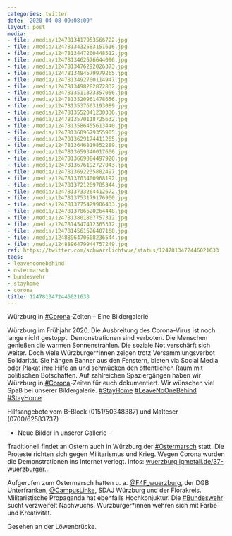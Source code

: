 ```yaml
---
categories: twitter
date: '2020-04-08 09:08:09'
layout: post
media:
- file: /media/1247813417953566722.jpg
- file: /media/1247813432583151616.jpg
- file: /media/1247813447200448512.jpg
- file: /media/1247813462576644096.jpg
- file: /media/1247813476292026373.jpg
- file: /media/1247813484579979265.jpg
- file: /media/1247813492700114947.jpg
- file: /media/1247813498282872832.jpg
- file: /media/1247813511373357056.jpg
- file: /media/1247813520961478656.jpg
- file: /media/1247813537663193089.jpg
- file: /media/1247813552041230336.jpg
- file: /media/1247813570118725632.jpg
- file: /media/1247813586455613440.jpg
- file: /media/1247813609679355905.jpg
- file: /media/1247813629174411265.jpg
- file: /media/1247813646819852289.jpg
- file: /media/1247813659340017666.jpg
- file: /media/1247813669884497920.jpg
- file: /media/1247813676192727043.jpg
- file: /media/1247813692235882497.jpg
- file: /media/1247813703400968192.jpg
- file: /media/1247813721289785344.jpg
- file: /media/1247813733264412672.jpg
- file: /media/1247813753179176960.jpg
- file: /media/1247813775429906433.jpg
- file: /media/1247813786620264448.jpg
- file: /media/1247813801807757312.jpg
- file: /media/1247814547412365312.jpg
- file: /media/1247814561526407168.jpg
- file: /media/1248896470608236544.jpg
- file: /media/1248896479944757249.jpg
ref: https://twitter.com/schwarzlichtwue/status/1247813472446021633
tags:
- leavenoonebehind
- ostermarsch
- bundeswehr
- stayhome
- corona
title: 1247813472446021633
---
```

Würzburg in [#Corona](/t/corona)-Zeiten – Eine Bildergalerie



Würzburg im Frühjahr 2020. Die Ausbreitung des Corona-Virus ist noch lange nicht gestoppt. Demonstrationen sind verboten. Die Menschen genießen die warmen Sonnenstrahlen. Die soziale Not verschärft sich weiter. 
Doch viele Würzburger\*innen zeigen trotz Versammlungsverbot Solidarität. Sie hängen Banner aus den Fenstern, bieten via Social Media oder Plakat ihre Hilfe an und schmücken den öffentlichen Raum mit politischen Botschaften. 
Auf zahlreichen Spaziergängen haben wir Würzburg in [#Corona](/t/corona)-Zeiten für euch dokumentiert. Wir wünschen viel Spaß bei unserer Bildergalerie. [#StayHome](/t/stayhome) 
[#LeaveNoOneBehind](/t/leavenoonebehind) [#StayHome](/t/stayhome) 



Hilfsangebote vom B-Block (0151/50348387) und Malteser (0700/62583737) 
- Neue Bilder in unserer Gallerie -



Traditionell findet an Ostern auch in Würzburg der [#Ostermarsch](/t/ostermarsch) statt. Die Proteste richten sich gegen Militarismus und Krieg. 
Wegen Corona wurden die Demonstrationen ins Internet verlegt. Infos: [wuerzburg.igmetall.de/37-wuerzburger…](https://wuerzburg.igmetall.de/37-wuerzburger-ostermarsch-in-2020-digital/)



Aufgerufen zum Ostermarsch hatten u. a. [@F4F_wuerzburg](https://twitter.com/F4F_wuerzburg), der DGB Unterfranken, [@CampusLinke](https://twitter.com/CampusLinke), SDAJ Würzburg und der Florakreis.
Militaristische Propaganda hat ebenfalls Hochkonjuktur. Die [#Bundeswehr](/t/bundeswehr) sucht verzweifelt Nachwuchs. Würzburger\*innen wehren sich mit Farbe und Kreativität. 



Gesehen an der Löwenbrücke. 